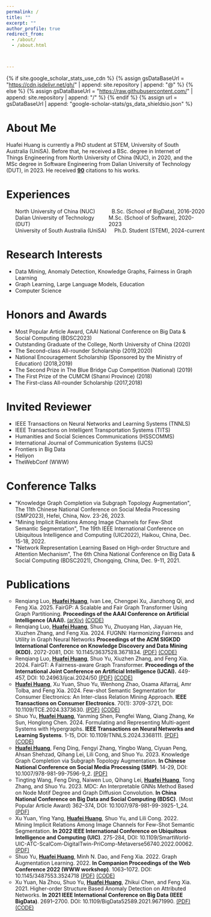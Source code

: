 ```yaml
---
permalink: /
title: ""
excerpt: ""
author_profile: true
redirect_from: 
  - /about/
  - /about.html



---
```


{% if site.google_scholar_stats_use_cdn %}
{% assign gsDataBaseUrl = "https://cdn.jsdelivr.net/gh/" | append: site.repository | append: "@" %}
{% else %}
{% assign gsDataBaseUrl = "https://raw.githubusercontent.com/" | append: site.repository | append: "/" %}
{% endif %}
{% assign url = gsDataBaseUrl | append: "google-scholar-stats/gs_data_shieldsio.json" %}

<span class='anchor' id='about-me'></span>

# About Me

Huafei Huang is currently a PhD student at STEM, University of South Australia (UniSA). Before that, he received a BSc. degree in Internet of Things Engineering from North University of China (NUC), in 2020, and the MSc degree in Software Engineering from Dalian University of Technology (DUT), in 2023. He received <a href='https://scholar.google.com/citations?user=_PlsOz8AAAAJ'><strong><span id='total_cit'>90</span></strong></a> citations to his works.
<!-- Huafei Huang is the Assistant Research Fellow in DUT Artificial Intelligence Institute.  -->
<!-- He received the BSc degree in Internet of Things (IoT) Engineering from the North University of China (NUC), Taiyuan, China, in 2020, and reveived the MSc degree in Software Engineering from Dalian University of Technology (DUT), Dalian, China. -->
<!-- He received the BSc. degree in Internet of Things Engineering from North University of China, China, in 2020, and the MSc degree in Software Engineering from Dalian University of Technology (DUT), China, in 2023.  -->
<!-- He has 7 papers published and he has been honored with several academic awards, including the Chinese National Encouragement Scholarship sponsored by the Ministry of Education, Outstanding Graduate of the College, The First-class All-rounder Scholarship, and the Most Popular Article Award in 2023 CAAI National Conference on Big Data & Social Computing (BDSC). -->


<span class='anchor' id='-experiences'></span>

# Experiences
<ul style = "width:100%">
  <li style = "display:flex;justify-content:space-between;">
    <div class="left" style="box-sizing: border-box;">
      North University of China (NUC)
    </div>
  	<div class="right" style="box-sizing: border-box;">
      B.Sc. (School of BigData), 2016-2020
    </div>
  </li>
  <li style = "display:flex;justify-content:space-between;">
    <div class="left" style="box-sizing: border-box;">
      Dalian University of Technology (DUT)
    </div>
  	<div class="right" style="box-sizing: border-box;">
      M.Sc. (School of Software), 2020-2023
    </div>
  </li>
  <!-- <li style = "display:flex;justify-content:space-between;">
    <div class="left" style="box-sizing: border-box;">
      DUT Artificial Intelligence Institute
    </div>
  	<div class="right" style="box-sizing: border-box;">
      Assistant Research Fellow, 2023-now
    </div>
  </li> -->
  <li style = "display:flex;justify-content:space-between;">
    <div class="left" style="box-sizing: border-box;">
      University of South Australia (UniSA)
    </div>
  	<div class="right" style="box-sizing: border-box;">
      Ph.D. Student (STEM), 2024-current
    </div>
  </li>
</ul> 

<span class='anchor' id='-research-interests'></span>

# Research Interests
- Data Mining, Anomaly Detection, Knowledge Graphs, Fairness in Graph Learning 
- Graph Learning, Large Language Models, Education 
- Computer Science
<span class='anchor' id='-honors-and-awards'></span>

# Honors and Awards

- Most Popular Article Award, CAAI National Conference on Big Data & Social Computing (BDSC2023)
- Outstanding Graduate of the College, North University of China (2020)
- The Second-class All-rounder Scholarship (2019,2020)
- National Encouragement Scholarship (Sponsored by the Ministry of Education) (2018,2019)
- The Second Prize in The Blue Bridge Cup Competition (National) (2019)
- The First Prize of the CUMCM (Shanxi Province) (2018)
- The First-class All-rounder Scholarship (2017,2018)

<!-- - The Honorable Mention in the MCM/ICM (2019) -->
<!-- - The First Prize in The Blue Bridge Cup Competition (Shanxi Province) (2019) -->

# Invited Reviewer
- IEEE Transactions on Neural Networks and Learning Systems (TNNLS)
- IEEE Transactions on Intelligent Transportation Systems (TITS)
- Humanities and Social Sciences Communications (HSSCOMMS)
- International Journal of Communication Systems (IJCS)
- Frontiers in Big Data
- Heliyon 
- TheWebConf (WWW)

# Conference Talks
- "Knowledge Graph Completion via Subgraph Topology Augmentation", The 11th Chinese National Conference on Social Media Processing (SMP2023), Hefei, China, Nov. 23-26, 2023. 
- "Mining Implicit Relations Among Image Channels for Few-Shot Semantic Segmentation", The 19th IEEE International Conference on Ubiquitous Intelligence and Computing (UIC2022), Haikou, China, Dec. 15-18, 2022. 
- "Network Representation Learning Based on High-order Structure and Attention Mechanism", The 6th China National Conference on Big Data & Social Computing (BDSC2021), Chongqing, China, Dec. 9-11, 2021.

<span class='anchor' id='-publications'></span>

# Publications 

<ul style="list-style-type: circle;">
  <li>Renqiang Luo, <u><strong>Huafei Huang</strong></u>, Ivan Lee, Chengpei Xu, Jianzhong Qi, and Feng Xia. 2025.  FairGP: A Scalable and Fair Graph Transformer Using Graph Partitioning. <strong>Proceedings of the AAAI Conference on Artificial Intelligence (AAAI).</strong>  <a href="https://arxiv.org/abs/2412.10669">(arXiv)</a> <a href="https://github.com/LuoRenqiang/FairGP">(CODE)</a></li>
  <li>Renqiang Luo, <u><strong>Huafei Huang</strong></u>, Shuo Yu, Zhuoyang Han, Jiayuan He, Xiuzhen Zhang, and Feng Xia. 2024. FUGNN: Harmonizing Fairness and Utility in Graph Neural Networks <strong>Proceedings of the ACM SIGKDD International Conference on Knowledge Discovery and Data Mining (KDD).</strong> 2072-2081, DOI: 10.1145/3637528.3671834. <a href="https://dl.acm.org/doi/10.1145/3637528.3671834">(PDF)</a> <a href="https://github.com/LuoRenqiang/FUGNN">(CODE)</a></li>
  <li>Renqiang Luo, <u><strong>Huafei Huang</strong></u>, Shuo Yu, Xiuzhen Zhang, and Feng Xia. 2024. FairGT: A Fairness-aware Graph Transformer. <strong>Proceedings of the International Joint Conference on Artificial  Intelligence (IJCAI).</strong> 449-457, DOI: 10.24963/ijcai.2024/50 <a href="https://www.ijcai.org/proceedings/2024/50">(PDF)</a> <a href="https://github.com/LuoRenqiang/FairGT">(CODE)</a></li>
  <li><u><strong>Huafei Huang</strong></u>, Xu Yuan, Shuo Yu, Wenhong Zhao, Osama Alfarraj, Amr Tolba, and Feng Xia. 2024. Few-shot Semantic Segmentation for Consumer Electronics: An Inter-class Relation Mining Approach. <strong>IEEE Transactions on Consumer Electronics</strong>. 70(1): 3709-3721, DOI: 10.1109/TCE.2024.3373630. <a href="https://ieeexplore.ieee.org/document/10460319">(PDF)</a> <a href="https://github.com/yushuowiki/IRMNet">(CODE)</a></li>
  <li>Shuo Yu, <u><strong>Huafei Huang</strong></u>, Yanming Shen, Pengfei Wang, Qiang Zhang, Ke Sun, Honglong Chen. 2024. Formulating and Representing Multi-agent Systems with Hypergraphs. <strong>IEEE Transactions on Neural Networks and Learning Systems</strong>. 1-15, DOI: 10.1109/TNNLS.2024.3368111. <a href="https://ieeexplore.ieee.org/document/10449457">(PDF)</a> <a href="https://github.com/huafeihuang/MHGForce_pyg">(CODE)</a></li>
  <li><u><strong>Huafei Huang</strong></u>, Feng Ding, Fengyi Zhang, Yingbo Wang, Ciyuan Peng, Ahsan Shehzad, Qihang Lei, Lili Cong, and Shuo Yu. 2023. Knowledge Graph Completion via Subgraph Topology Augmentation. <strong>In Chinese National Conference on Social Media Processing (SMP)</strong>. 14-29, DOI: 10.1007/978-981-99-7596-9_2.  <a href="https://link.springer.com/chapter/10.1007/978-981-99-7596-9_2">(PDF)</a> </li>
  <li>Tingting Wang, Feng Ding, Naiwen Luo, Qihang Lei, <u><strong>Huafei Huang</strong></u>, Tong Zhang, and Shuo Yu. 2023. MDC: An Interpretable GNNs Method Based on Node Motif Degree and Graph Diffusion Convolution. <strong>In China National Conference on Big Data and Social Computing (BDSC)</strong>. (Most Popular Article Award) 362–374, DOI: 10.1007/978-981-99-3925-1_24. <a href="https://link.springer.com/chapter/10.1007/978-981-99-3925-1_24">(PDF)</a> </li>
  <li>Xu Yuan, Ying Yang, <u><strong>Huafei Huang</strong></u>, Shuo Yu, and Lili Cong. 2022. Mining Implicit Relations Among Image Channels for Few-Shot Semantic Segmentation. <strong>In 2022 IEEE International Conference on Ubiquitous Intelligence and Computing (UIC)</strong>. 275-284, DOI: 10.1109/SmartWorld-UIC-ATC-ScalCom-DigitalTwin-PriComp-Metaverse56740.2022.00062. <a href="https://ieeexplore.ieee.org/document/10189692/">(PDF)</a> </li>
  <li>Shuo Yu, <u><strong>Huafei Huang</strong></u>, Minh N. Dao, and Feng Xia. 2022. Graph Augmentation Learning. 2022. <strong>In Companion Proceedings of the Web Conference 2022  (WWW workshop)</strong>. 1063–1072. DOI: 10.1145/3487553.3524718 <a href="https://dl.acm.org/doi/10.1145/3487553.3524718">(PDF)</a> <a href="https://github.com/yushuowiki/awesome-GAL">(CODE)</a></li>
  <li>Xu Yuan, Na Zhou, Shuo Yu, <u><strong>Huafei Huang</strong></u>, Zhikui Chen, and Feng Xia. 2021. Higher-order Structure Based Anomaly Detection on Attributed Networks. <strong>In 2021 IEEE International Conference on Big Data (IEEE BigData)</strong>. 2691–2700. DOI: 10.1109/BigData52589.2021.9671990. <a href="https://ieeexplore.ieee.org/document/9671990">(PDF)</a> <a href="https://github.com/yushuowiki/GUIDE_pytorch">(CODE)</a> </li>
</ul>
